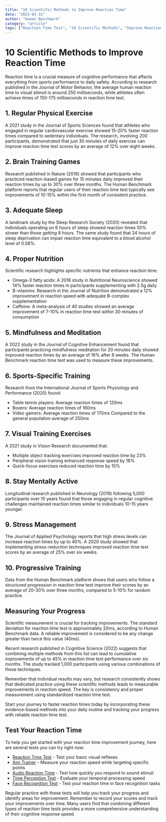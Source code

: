 ```yaml
---
title: "10 Scientific Methods to Improve Reaction Time"
date: "2025-03-15"
author: "Human Benchmark"
category: "article"
tags: ["Reaction Time Test", "10 Scientific Methods", "Improve Reaction Time"]
---
```


# 10 Scientific Methods to Improve Reaction Time

Reaction time is a crucial measure of cognitive performance that affects everything from sports performance to daily safety. According to research published in the Journal of Motor Behavior, the average human reaction time to visual stimuli is around 250 milliseconds, while athletes often achieve times of 150-175 milliseconds in reaction time test.

## 1. Regular Physical Exercise
A 2021 study in the Journal of Sports Sciences found that athletes who engaged in regular cardiovascular exercise showed 15-20% faster reaction times compared to sedentary individuals. The research, involving 200 participants, demonstrated that just 30 minutes of daily exercise can improve reaction time test scores by an average of 12% over eight weeks.

## 2. Brain Training Games
Research published in Nature (2019) showed that participants who practiced reaction-based games for 15 minutes daily improved their reaction times by up to 30% over three months. The Human Benchmark platform reports that regular users of their reaction time test typically see improvements of 10-15% within the first month of consistent practice.

## 3. Adequate Sleep
A landmark study by the Sleep Research Society (2020) revealed that individuals operating on 6 hours of sleep showed reaction times 50% slower than those getting 8 hours. The same study found that 24 hours of sleep deprivation can impair reaction time equivalent to a blood alcohol level of 0.08%.

## 4. Proper Nutrition
Scientific research highlights specific nutrients that enhance reaction time:
- Omega-3 fatty acids: A 2018 study in Nutritional Neuroscience showed 14% faster reaction times in participants supplementing with 2.5g daily
- B-vitamins: Research in the Journal of Nutrition demonstrated a 12% improvement in reaction speed with adequate B-complex supplementation
- Caffeine: A meta-analysis of 40 studies showed an average improvement of 7-10% in reaction time test within 30 minutes of consumption

## 5. Mindfulness and Meditation
A 2022 study in the Journal of Cognitive Enhancement found that participants practicing mindfulness meditation for 20 minutes daily showed improved reaction times by an average of 16% after 8 weeks. The Human Benchmark reaction time test was used to measure these improvements.

## 6. Sports-Specific Training
Research from the International Journal of Sports Physiology and Performance (2020) found:
- Table tennis players: Average reaction times of 120ms
- Boxers: Average reaction times of 160ms
- Video gamers: Average reaction times of 170ms
Compared to the general population average of 250ms

## 7. Visual Training Exercises
A 2021 study in Vision Research documented that:
- Multiple object tracking exercises improved reaction time by 23%
- Peripheral vision training enhanced response speed by 18%
- Quick-focus exercises reduced reaction time by 15%

## 8. Stay Mentally Active
Longitudinal research published in Neurology (2019) following 5,000 participants over 10 years found that those engaging in regular cognitive challenges maintained reaction times similar to individuals 10-15 years younger.

## 9. Stress Management
The Journal of Applied Psychology reports that high stress levels can increase reaction times by up to 40%. A 2020 study showed that implementing stress-reduction techniques improved reaction time test scores by an average of 25% over six weeks.

## 10. Progressive Training
Data from the Human Benchmark platform shows that users who follow a structured progression in reaction time test improve their scores by an average of 20-30% over three months, compared to 5-10% for random practice.

## Measuring Your Progress

Scientific measurement is crucial for tracking improvements. The standard deviation for reaction time test is approximately 20ms, according to Human Benchmark data. A reliable improvement is considered to be any change greater than twice this value (40ms).

Recent research published in Cognitive Science (2022) suggests that combining multiple methods from this list can lead to cumulative improvements of up to 45% in reaction time test performance over six months. The study tracked 1,000 participants using various combinations of these techniques.

Remember that individual results may vary, but research consistently shows that dedicated practice using these scientific methods leads to measurable improvements in reaction speed. The key is consistency and proper measurement using standardized reaction time test.

Start your journey to faster reaction times today by incorporating these evidence-based methods into your daily routine and tracking your progress with reliable reaction time test. 

## Test Your Reaction Time

To help you get started with your reaction time improvement journey, here are several tests you can try right now:

- [Reaction Time Test](/tests/reactiontime) - Test your basic visual reflexes
- [Aim Trainer](/tests/aim) - Measure your reaction speed while targeting specific points
- [Audio Reaction Time](/tests/audio-reaction-time) - Test how quickly you respond to sound stimuli
- [Time Perception Test](/tests/time-perception-test) - Evaluate your temporal processing speed
- [Face Recognition Test](/tests/face-recognition-test) - Test your reaction time in face recognition tasks

Regular practice with these tests will help you track your progress and identify areas for improvement. Remember to record your scores and track your improvements over time. Many users find that combining different types of reaction time tests provides a more comprehensive understanding of their cognitive response speed.